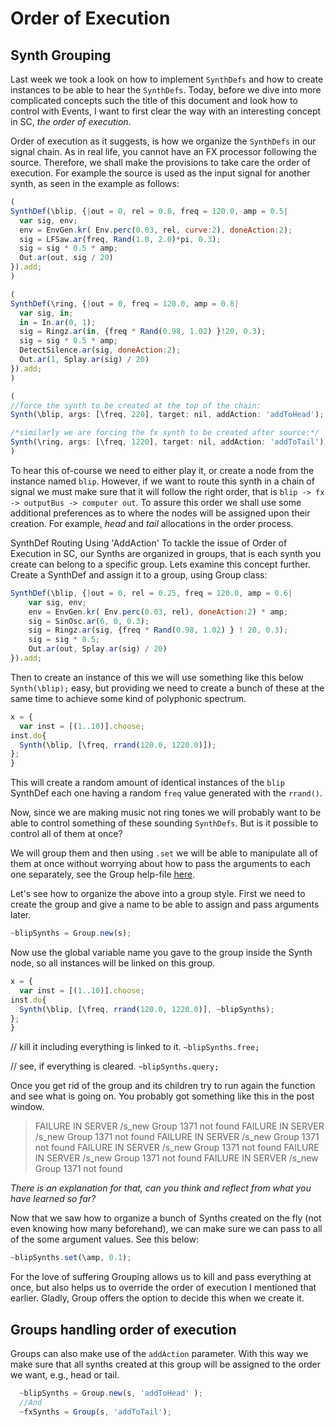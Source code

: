   # Order of Execution

  ## Synth Grouping
  Last week we took a look on how to implement `SynthDefs` and how to create
  instances to be able to hear the `SynthDefs`. 
  Today, before we dive into more complicated concepts such the title of this document and look how
  to control with Events, I want to first clear the way with an
  interesting concept in SC, _the order of execution_.

  Order of execution as it suggests, is how we organize the `SynthDefs` in our signal chain.
  As in real life, you cannot have an FX processor following the source. Therefore, we shall make the provisions to take care the order of execution. For example the source is used as the input signal for another synth, as seen in the example as follows:

  ```js
  (
SynthDef(\blip, {|out = 0, rel = 0.8, freq = 120.0, amp = 0.5|
    var sig, env;
    env = EnvGen.kr( Env.perc(0.03, rel, curve:2), doneAction:2);
	sig = LFSaw.ar(freq, Rand(1.0, 2.0)*pi, 0.3);
    sig = sig * 0.5 * amp;
    Out.ar(out, sig / 20)
}).add;
)

(
SynthDef(\ring, {|out = 0, freq = 120.0, amp = 0.8|
    var sig, in;
	in = In.ar(0, 1);
    sig = Ringz.ar(in, {freq * Rand(0.98, 1.02) }!20, 0.3);
    sig = sig * 0.5 * amp;
	DetectSilence.ar(sig, doneAction:2);
    Out.ar(1, Splay.ar(sig) / 20)
}).add;
)

(
//force the synth to be created at the top of the chain:
Synth(\blip, args: [\freq, 220], target: nil, addAction: 'addToHead');

/*similarly we are forcing the fx synth to be created after source:*/
Synth(\ring, args: [\freq, 1220], target: nil, addAction: 'addToTail');
)
```

To hear this of-course we need to either play it, or create a node from the instance named `blip`. However, if we want to route this synth in a chain of signal we must make sure that it will follow the right order, that is `blip -> fx -> outputBus -> computer out`. To assure this order we shall use some additional preferences as to where the nodes will be assigned upon their creation. For example, _head_ and _tail_ allocations in the order process.

SynthDef Routing Using 'AddAction'
To tackle the issue of Order of Execution in SC, our Synths are organized in groups, that is each synth you create can belong to a specific group. Lets examine this concept further. Create a SynthDef and assign it to a group, using Group class:

  ```js
  SynthDef(\blip, {|out = 0, rel = 0.25, freq = 120.0, amp = 0.6|
      var sig, env;
      env = EnvGen.kr( Env.perc(0.03, rel), doneAction:2) * amp;
      sig = SinOsc.ar(6, 0, 0.3);
      sig = Ringz.ar(sig, {freq * Rand(0.98, 1.02) } ! 20, 0.3);
      sig = sig * 0.5;
      Out.ar(out, Splay.ar(sig) / 20)
  }).add;
```

  Then to create an instance of this we will use something like this below
  `Synth(\blip);` easy, but providing we need to create a bunch of these
  at the same time to achieve some kind of polyphonic spectrum.
  
  ```js
  x = {
    var inst = [(1..10)].choose;
  inst.do{
    Synth(\blip, [\freq, rrand(120.0, 1220.0)]);
  };
  }
  ```

  This will create a random amount of identical instances of the `blip` SynthDef each
  one having a random `freq` value generated with the `rrand()`.

  Now, since we are making music not ring tones we will probably want to
  be able to control something of these sounding `SynthDefs`. But is it
  possible to control all of them at once?

  We will group them and then using `.set` we will be able to manipulate all of them at once
  without worrying about how to pass the arguments to each one separately,
  see the Group help-file [here](http://doc.sccode.org/Classes/Group.html).

  Let's see how to organize the above into a group style. First we need to
  create the group and give a name to be able to assign and pass arguments
  later.

  ````js
  ~blipSynths = Group.new(s);
  ````
  Now use the global variable name you gave to the group inside the Synth
  node, so all instances will be linked on this group.

  ````js
  x = {
    var inst = [(1..10)].choose;
  inst.do{
    Synth(\blip, [\freq, rrand(120.0, 1220.0)], ~blipSynths);
  };
  }
  ````

  // kill it including everything is linked to it.
  `~blipSynths.free;`

  // see, if everything is cleared.
  `~blipSynths.query;`

  Once you get rid of the group and its children try to run again the function and
  see what is going on. You probably got something like this in the post
  window.

  >FAILURE IN SERVER /s_new Group 1371 not found
  FAILURE IN SERVER /s_new Group 1371 not found
  FAILURE IN SERVER /s_new Group 1371 not found
  FAILURE IN SERVER /s_new Group 1371 not found
  FAILURE IN SERVER /s_new Group 1371 not found
  FAILURE IN SERVER /s_new Group 1371 not found

  _There is an explanation for that, can you think and reflect from what you have learned so far?_

  Now that we saw how to organize a bunch of Synths created on the fly
  (not even knowing how many beforehand), we can make sure we can pass to
  all of the some argument values. See this below:

  ````js
  ~blipSynths.set(\amp, 0.1);
  ````

  For the love of suffering Grouping allows us to kill and pass everything
  at once, but also helps us to override the order of execution I
  mentioned that earlier. Gladly, Group offers the option to decide this
  when we create it. 
  
  ## Groups handling order of execution
  Groups can also make use of the `addAction` parameter. With this way we make sure that all synths created at this group will be assigned to the order we want, e.g., head or tail.
  
```js 
  ~blipSynths = Group.new(s, 'addToHead' );
  //And
  ~fxSynths = Group(s, 'addToTail');
```